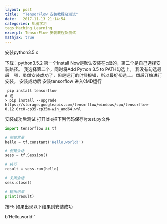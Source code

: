 ```yaml
---
layout: post
title:  "TensorFlow 安装教程及测试"
date:   2017-11-13 21:14:54
categories: 机器学习
tags:Maching Learning
excerpt: TensorFlow 安装教程及测试
mathjax: true
---
```

安装python3.5.x

下载：python3.5.2
第一个Install Now是默认安装在c盘的，第二个是自己选择安装路径。 
我选择第二个，同时将Add Python 3.5 to PATH勾选上。 
我没有勾选最后一项，虽然安装成功了，但是运行的时候报错，所以最好都选上。然后开始进行安装。 
安装成功后
安装tensorflow
进入CMD运行
```shell
 pip install tensorflow
# 或
> pip install --upgrade https://storage.googleapis.com/tensorflow/windows/cpu/tensorflow-0.12.0rc0-cp35-cp35m-win_amd64.whl
```
安装成功后测试
打开idle把下列代码保存为test.py文件
```python
import tensorflow as tf

# 创建常量
hello = tf.constant('Hello,world!')

# 创建会话
sess = tf.Session()

# 执行
result = sess.run(hello)

# 关闭会话
sess.close()

# 输出结果
print(result)
```
按F5
如果出现以下结果则安装成功

b'Hello,world!'
